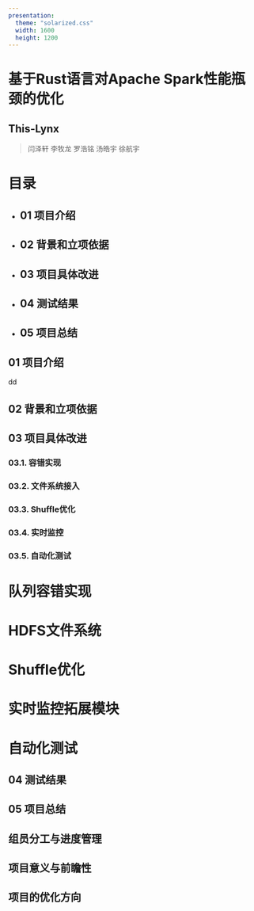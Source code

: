 ```yaml
---
presentation:
  theme: "solarized.css"
  width: 1600
  height: 1200
---
```



<!-- slide -->

# 基于Rust语言对Apache Spark性能瓶颈的优化

## This-Lynx

> 闫泽轩 李牧龙 罗浩铭 汤皓宇 徐航宇

<!-- slide -->
# 目录
- ## 01 项目介绍
- ## 02 背景和立项依据
- ## 03 项目具体改进
- ## 04 测试结果
- ## 05 项目总结
  

<!-- slide -->
## 01 项目介绍

dd

<!-- slide -->
## 02 背景和立项依据



<!-- slide -->
## 03 项目具体改进
### 03.1. 容错实现
### 03.2. 文件系统接入
### 03.3. Shuffle优化
### 03.4. 实时监控
### 03.5. 自动化测试

<!-- slide vertical=true -->
# 队列容错实现
<!-- slide vertical=true -->
# HDFS文件系统
<!-- slide vertical=true -->
# Shuffle优化
<!-- slide vertical=true -->
# 实时监控拓展模块
<!-- slide vertical=true -->
# 自动化测试

<!-- slide -->
## 04 测试结果

<!-- slide -->
## 05 项目总结

<!-- slide vertical=true -->
## 组员分工与进度管理

<!-- slide vertical=true -->
## 项目意义与前瞻性

<!-- slide vertical=true -->
## 项目的优化方向











